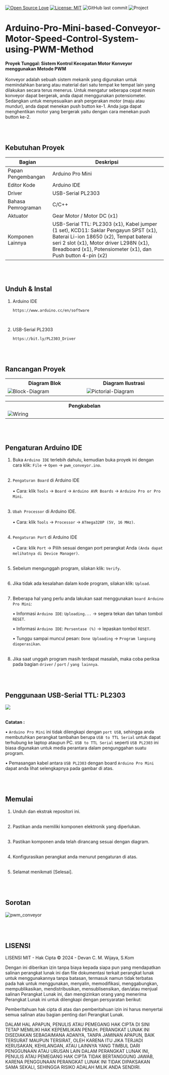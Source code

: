 [![Open Source Love](https://badges.frapsoft.com/os/v1/open-source.svg?style=flat)](https://github.com/ellerbrock/open-source-badges/)
[![License: MIT](https://img.shields.io/badge/License-MIT-blue.svg?logo=github&color=%23F7DF1E)](https://opensource.org/licenses/MIT)
![GitHub last commit](https://img.shields.io/github/last-commit/devancakra/Arduino-Pro-Mini-based-Conveyor-Motor-Speed-Control-System-using-PWM-Method)
![Project](https://img.shields.io/badge/Project-Arduino-light.svg?style=flat&logo=arduino&logoColor=white&color=%23F7DF1E)

# Arduino-Pro-Mini-based-Conveyor-Motor-Speed-Control-System-using-PWM-Method
<strong>Proyek Tunggal: Sistem Kontrol Kecepatan Motor Konveyor menggunakan Metode PWM</strong><br><br>
Konveyor adalah sebuah sistem mekanik yang digunakan untuk memindahkan barang atau material dari satu tempat ke tempat lain yang dilakukan secara terus menerus. Untuk mengatur seberapa cepat mesin konveyor dapat bergerak, anda dapat menggunakan potensiometer. Sedangkan untuk menyesuaikan arah pergerakan motor (maju atau mundur), anda dapat menekan push button ke-1. Anda juga dapat menghentikan motor yang bergerak yaitu dengan cara menekan push button ke-2.

<br><br>

## Kebutuhan Proyek
| Bagian | Deskripsi |
| --- | --- |
| Papan Pengembangan | Arduino Pro Mini |
| Editor Kode | Arduino IDE |
| Driver | USB-Serial PL2303 |
| Bahasa Pemrograman | C/C++ |
| Aktuator | Gear Motor / Motor DC (x1) |
| Komponen Lainnya| USB-Serial TTL: PL2303 (x1), Kabel jumper (1 set), KCD11: Saklar Pengayun SPST (x1), Baterai Li-ion 18650 (x2), Tempat baterai seri 2 slot (x1), Motor driver L298N (x1), Breadboard (x1), Potensiometer (x1), dan Push button 4-pin (x2) |

<br><br>

## Unduh & Instal
1. Arduino IDE

   ```
   https://www.arduino.cc/en/software
   ```
<br>

2. USB-Serial PL2303

   ```
   https://bit.ly/PL2303_Driver
   ```
   
<br><br>

## Rancangan Proyek
<table>
<tr>
<th width="420">Diagram Blok</th>
<th width="420">Diagram Ilustrasi</th>
</tr>
<tr>
<td><img src="https://github.com/devancakra/Arduino-Pro-Mini-based-Conveyor-Motor-Speed-Control-System-using-PWM-Method/assets/54527592/2b7222cd-5ae7-4966-aaab-655e46af83bc" alt="Block-Diagram"></td>
<td><img src="" alt="Pictorial-Diagram"></td>
</tr>
</table>
<table>
<tr>
<th width="840">Pengkabelan</th>
</tr>
<tr>
<td><img src="https://github.com/devancakra/Arduino-Pro-Mini-based-Conveyor-Motor-Speed-Control-System-using-PWM-Method/assets/54527592/fd78e244-ddca-429b-863c-60320a8448b4" alt="Wiring"></td>
</tr>
</table>

<br><br>

## Pengaturan Arduino IDE
1. Buka ``` Arduino IDE ``` terlebih dahulu, kemudian buka proyek ini dengan cara klik: ``` File ``` -> ``` Open ``` -> ``` pwm_conveyor.ino ```.<br><br>
   
2. ``` Pengaturan Board ``` di Arduino IDE<br><br>
   • Cara: klik ``` Tools ``` -> ``` Board ``` -> ``` Arduino AVR Boards ``` -> ``` Arduino Pro or Pro Mini ```.<br><br>

3. ``` Ubah Processor ``` di Arduino IDE.<br><br>
   • Cara: klik ``` Tools ``` -> ``` Processor ``` -> ``` ATmega328P (5V, 16 MHz) ```.<br><br>

4. ``` Pengaturan Port ``` di Arduino IDE<br><br>
   • Cara: klik ``` Port ``` -> Pilih sesuai dengan port perangkat Anda ``` (Anda dapat melihatnya di Device Manager) ```.<br><br>

5. Sebelum mengunggah program, silakan klik: ``` Verify ```.<br><br>

6. Jika tidak ada kesalahan dalam kode program, silakan klik: ``` Upload ```.<br><br>

7. Beberapa hal yang perlu anda lakukan saat menggunakan ``` board Arduino Pro Mini ```:

    • Informasi ``` Arduino IDE ```: ``` Uploading... ``` -> segera tekan dan tahan tombol ``` RESET ```.

    • Informasi ``` Arduino IDE ```: ``` Persentase (%) ``` -> lepaskan tombol ``` RESET ```.

    • Tunggu sampai muncul pesan: ``` Done Uploading ``` -> ``` Program langsung dioperasikan ```.<br><br>

8. Jika saat unggah program masih terdapat masalah, maka coba periksa pada bagian ``` driver ``` / ``` port ``` / ``` yang lainnya ```.

<br><br>

## Penggunaan USB-Serial TTL: PL2303
<img src="https://github.com/devancakra/Arduino-Pro-Mini-based-Conveyor-Motor-Speed-Control-System-using-PWM-Method/assets/54527592/cb033083-004b-4ee4-afb1-3dbc1590fc3f"><br><br>

<strong>Catatan :</strong>

   • ``` Arduino Pro Mini ``` ini tidak dilengkapi dengan ``` port USB ```, sehingga anda membutuhkan perangkat tambahan berupa ``` USB to TTL Serial ``` untuk dapat terhubung ke laptop ataupun PC. ``` USB to TTL Serial ``` seperti ``` USB PL2303 ``` ini biasa digunakan untuk media perantara dalam pengunggahan suatu program.
   
   • Pemasangan kabel antara ``` USB PL2303 ``` dengan board ``` Arduino Pro Mini ``` dapat anda lihat selengkapnya pada gambar di atas.

<br><br>

## Memulai
1. Unduh dan ekstrak repositori ini.<br><br>
   
2. Pastikan anda memiliki komponen elektronik yang diperlukan.<br><br>
   
3. Pastikan komponen anda telah dirancang sesuai dengan diagram.<br><br>
    
4. Konfigurasikan perangkat anda menurut pengaturan di atas.<br><br>

5. Selamat menikmati [Selesai].

<br><br>

## Sorotan
<img src="" alt="pwm_conveyor">

<br><br>

## LISENSI
LISENSI MIT - Hak Cipta © 2024 - Devan C. M. Wijaya, S.Kom

Dengan ini diberikan izin tanpa biaya kepada siapa pun yang mendapatkan salinan perangkat lunak ini dan file dokumentasi terkait perangkat lunak untuk menggunakannya tanpa batasan, termasuk namun tidak terbatas pada hak untuk menggunakan, menyalin, memodifikasi, menggabungkan, mempublikasikan, mendistribusikan, mensublisensikan, dan/atau menjual salinan Perangkat Lunak ini, dan mengizinkan orang yang menerima Perangkat Lunak ini untuk dilengkapi dengan persyaratan berikut:

Pemberitahuan hak cipta di atas dan pemberitahuan izin ini harus menyertai semua salinan atau bagian penting dari Perangkat Lunak.

DALAM HAL APAPUN, PENULIS ATAU PEMEGANG HAK CIPTA DI SINI TETAP MEMILIKI HAK KEPEMILIKAN PENUH. PERANGKAT LUNAK INI DISEDIAKAN SEBAGAIMANA ADANYA, TANPA JAMINAN APAPUN, BAIK TERSURAT MAUPUN TERSIRAT, OLEH KARENA ITU JIKA TERJADI KERUSAKAN, KEHILANGAN, ATAU LAINNYA YANG TIMBUL DARI PENGGUNAAN ATAU URUSAN LAIN DALAM PERANGKAT LUNAK INI, PENULIS ATAU PEMEGANG HAK CIPTA TIDAK BERTANGGUNG JAWAB, KARENA PENGGUNAAN PERANGKAT LUNAK INI TIDAK DIPAKSAKAN SAMA SEKALI, SEHINGGA RISIKO ADALAH MILIK ANDA SENDIRI.
